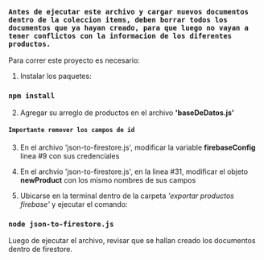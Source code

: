 ### `Antes de ejecutar este archivo y cargar nuevos documentos dentro de la coleccion items, deben borrar todos los documentos que ya hayan creado, para que luego no vayan a tener conflictos con la informacion de los diferentes productos.`

Para correr este proyecto es necesario:

1. Instalar los paquetes:
### `npm install`

2. Agregar su arreglo de productos en el archivo **'baseDeDatos.js'**
#### `Importante remover los campos de id`

3. En el archivo 'json-to-firestore.js', modificar la variable **firebaseConfig** linea #9 con sus credenciales

4. En el archvio 'json-to-firestore.js', en la linea #31, modificar el objeto **newProduct** con los mismo nombres de sus campos

5. Ubicarse en la terminal dentro de la carpeta *'exportar productos firebase'* y ejecutar el comando:

### `node json-to-firestore.js`

Luego de ejecutar el archivo, revisar que se hallan creado los documentos dentro de firestore.
